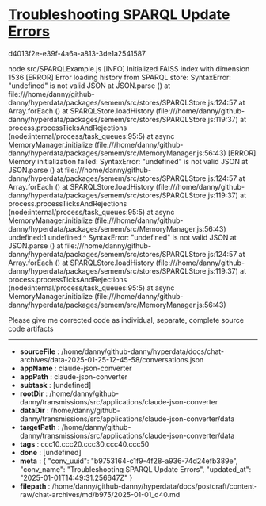 # [Troubleshooting SPARQL Update Errors](https://claude.ai/chat/b9753164-c1f9-4f28-a936-74d24efb389e)

d4013f2e-e39f-4a6a-a813-3de1a2541587

node src/SPARQLExample.js
[INFO] Initialized FAISS index with dimension 1536
[ERROR] Error loading history from SPARQL store: SyntaxError: "undefined" is not valid JSON
    at JSON.parse (<anonymous>)
    at file:///home/danny/github-danny/hyperdata/packages/semem/src/stores/SPARQLStore.js:124:57
    at Array.forEach (<anonymous>)
    at SPARQLStore.loadHistory (file:///home/danny/github-danny/hyperdata/packages/semem/src/stores/SPARQLStore.js:119:37)
    at process.processTicksAndRejections (node:internal/process/task_queues:95:5)
    at async MemoryManager.initialize (file:///home/danny/github-danny/hyperdata/packages/semem/src/MemoryManager.js:56:43)
[ERROR] Memory initialization failed: SyntaxError: "undefined" is not valid JSON
    at JSON.parse (<anonymous>)
    at file:///home/danny/github-danny/hyperdata/packages/semem/src/stores/SPARQLStore.js:124:57
    at Array.forEach (<anonymous>)
    at SPARQLStore.loadHistory (file:///home/danny/github-danny/hyperdata/packages/semem/src/stores/SPARQLStore.js:119:37)
    at process.processTicksAndRejections (node:internal/process/task_queues:95:5)
    at async MemoryManager.initialize (file:///home/danny/github-danny/hyperdata/packages/semem/src/MemoryManager.js:56:43)
undefined:1
undefined
^
SyntaxError: "undefined" is not valid JSON
    at JSON.parse (<anonymous>)
    at file:///home/danny/github-danny/hyperdata/packages/semem/src/stores/SPARQLStore.js:124:57
    at Array.forEach (<anonymous>)
    at SPARQLStore.loadHistory (file:///home/danny/github-danny/hyperdata/packages/semem/src/stores/SPARQLStore.js:119:37)
    at process.processTicksAndRejections (node:internal/process/task_queues:95:5)
    at async MemoryManager.initialize (file:///home/danny/github-danny/hyperdata/packages/semem/src/MemoryManager.js:56:43)

Please give me corrected code as individual, separate, complete source code artifacts

---

* **sourceFile** : /home/danny/github-danny/hyperdata/docs/chat-archives/data-2025-01-25-12-45-58/conversations.json
* **appName** : claude-json-converter
* **appPath** : claude-json-converter
* **subtask** : [undefined]
* **rootDir** : /home/danny/github-danny/transmissions/src/applications/claude-json-converter
* **dataDir** : /home/danny/github-danny/transmissions/src/applications/claude-json-converter/data
* **targetPath** : /home/danny/github-danny/transmissions/src/applications/claude-json-converter/data
* **tags** : ccc10.ccc20.ccc30.ccc40.ccc50
* **done** : [undefined]
* **meta** : {
  "conv_uuid": "b9753164-c1f9-4f28-a936-74d24efb389e",
  "conv_name": "Troubleshooting SPARQL Update Errors",
  "updated_at": "2025-01-01T14:49:31.256647Z"
}
* **filepath** : /home/danny/github-danny/hyperdata/docs/postcraft/content-raw/chat-archives/md/b975/2025-01-01_d40.md